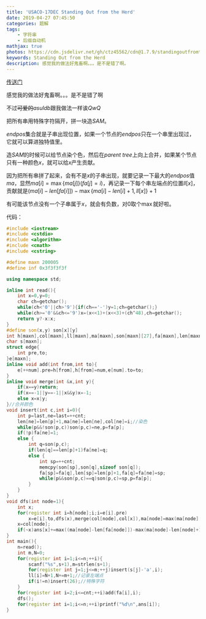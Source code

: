 ```yaml
---
title: 'USACO-17DEC Standing Out from the Herd'
date: 2019-04-27 07:45:50
categories: 题解
tags:
	- 字符串
	- 后缀自动机
mathjax: true
photos: https://cdn.jsdelivr.net/gh/ctz45562/cdn@1.7.9/standingoutfromtheherd.jpg
keywords: Standing Out from the Herd
description: 感觉我的做法好鬼畜啊。。。是不是错了啊。
---
```


[传送门](https://www.luogu.org/problemnew/show/P4081)

感觉我的做法好鬼畜啊。。。是不是错了啊

不过~~可爱的~~$asuldb$跟我做法一样诶$QwQ$

<!--more-->

把所有串用特殊字符隔开，拼一块造$SAM$。

$endpos$集合就是子串出现位置，如果一个节点的$endpos$只在一个串里出现过，它就可以算进独特值里。

造$SAM$的时候可以给节点染个色，然后在$parent\ tree$上向上合并，如果某个节点只有一种颜色$x$，就可以给$x$产生贡献。

因为把所有串拼了起来，会有不是$x$的子串出现，就要记录一下最大的$endpos$值$ma$，显然$ma[i]=\max\{ma[j]\}(fa[j]=i)$，再记录一下每个串左端点的位置$ll[x]$，贡献就是$(ma[i]-len[fa[i]])-\max\{ma[i]-len[i]+1,ll[x]\}+1$

有可能该节点没有一个子串属于$x$，就会有负数，对$0$取个$\max$就好啦。

代码：

``` cpp
#include <iostream>
#include <cstdio>
#include <algorithm>
#include <cmath>
#include <cstring>

#define maxn 200005
#define inf 0x3f3f3f3f

using namespace std;

inline int read(){
	int x=0,y=0;
	char ch=getchar();
	while(ch<'0'||ch>'9'){if(ch=='-')y=1;ch=getchar();}
	while(ch>='0'&&ch<='9')x=(x<<1)+(x<<3)+(ch^48),ch=getchar();
	return y?-x:x;
}
#define son(x,y) son[x][y]
int h[maxn],col[maxn],ll[maxn],ma[maxn],son[maxn][27],fa[maxn],len[maxn],ans[maxn],last=1,cnt=1,all,num,n;
char s[maxn];
struct edge{
	int pre,to;
}e[maxn];
inline void add(int from,int to){
	e[++num].pre=h[from],h[from]=num,e[num].to=to;
}
inline void merge(int &x,int y){
	if(x==y)return;
	if(x==-1||y==-1||x&&y)x=-1;
	else x=x|y;
}//合并颜色
void insert(int c,int i=0){
	int p=last,ne=last=++cnt;
	len[ne]=len[p]+1,ma[ne]=len[ne],col[ne]=i;//染色
	while(p&&!son(p,c))son(p,c)=ne,p=fa[p];
	if(!p)fa[ne]=1;
	else {
		int q=son(p,c);
		if(len[q]==len[p]+1)fa[ne]=q;
		else {
			int sp=++cnt;
			memcpy(son[sp],son[q],sizeof son[q]);
			fa[sp]=fa[q],len[sp]=len[p]+1,fa[q]=fa[ne]=sp;
			while(p&&son(p,c)==q)son(p,c)=sp,p=fa[p];
		}
	}
}
void dfs(int node=1){
	int x;
	for(register int i=h[node];i;i=e[i].pre)
		x=e[i].to,dfs(x),merge(col[node],col[x]),ma[node]=max(ma[node],ma[x]);
	x=col[node];
	if(~x)ans[x]+=max((ma[node]-len[fa[node]])-max(ma[node]-len[node]+1,ll[x])+1,0);
}
int main(){
	n=read();
	int m,N=0;
	for(register int i=1;i<=n;++i){
		scanf("%s",s+1),m=strlen(s+1);
		for(register int j=1;j<=m;++j)insert(s[j]-'a',i);
		ll[i]=N+1,N+=m+1;//记录左端点
		if(i!=n)insert(26);//特殊字符
	}
	for(register int i=2;i<=cnt;++i)add(fa[i],i);
	dfs();
	for(register int i=1;i<=n;++i)printf("%d\n",ans[i]);
}

```

